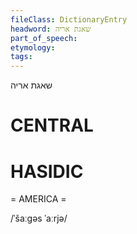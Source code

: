 ```yaml
---
fileClass: DictionaryEntry
headword: שאגת אריה
part_of_speech: 
etymology: 
tags: 
---
```

שאגת אריה

CENTRAL
========

HASIDIC
=======
= AMERICA = 

/ˈšaːgəs ˈaːrjə/